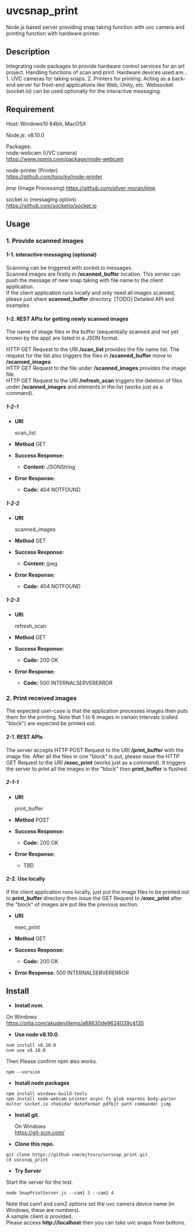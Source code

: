 # uvcsnap_print

Node.js based server providing snap taking function with uvc camera and printing function with hardware printer.

## Description

Integrating node packages to provide hardware control services for an art project. Handling functions of scan and print. Hardware devices used are... 1. UVC cameras for taking snaps. 2. Printers for printing. Acting as a back-end server for front-end applications like Web, Unity, etc. Websocket (socket.io) can be used optionally for the interactive messaging.

## Requirement

Host: Windows10 64bit, MacOSX  

Node.js: v8.10.0

Packages:  
node-webcam (UVC camera)  
https://www.npmjs.com/package/node-webcam  

node-printer (Printer)  
https://github.com/tojocky/node-printer  

jimp (Image Processing)
https://github.com/oliver-moran/jimp  

socket.io (messaging option)  
https://github.com/socketio/socket.io

## Usage

### 1. Provide scanned images  
#### 1-1. interactive messaging (optional)
Scanning can be triggered with socket.io messages.  
Scanned images are firstly in **/scanned_buffer** location.
This server can push the message of new snap taking with file name to the client application.  
If the client application runs locally and only need all images scanned, please just share **scanned_buffer** directory.
[TODO] Detailed API and examples  

#### 1-2. REST APIs for getting newly scanned images
The name of image files in the buffer (sequentially scanned and not yet known by the app) are listed in a JSON format.  

HTTP GET Request to the URI **/scan_list** provides the file name list. The request for the list also triggers the files in **/scanned_buffer** move to **/scanned_images**.  
HTTP GET Request to the file under **/scanned_images** provides the image file.  
HTTP GET Request to the URI **/refresh_scan** triggers the deletion of files under **/scanned_images** and elements in the list (works just as a command).

##### 1-2-1
* **URI**

  scan_list

* **Method**
  GET

* **Success Response:**
  * **Content:** JSONString

* **Error Response:**
  * **Code:** 404 NOTFOUND

##### 1-2-2
* **URI**

  scanned_images

* **Method**
  GET

* **Success Response:**
  * **Content:** jpeg

* **Error Response:**
  * **Code:** 404 NOTFOUND

##### 1-2-3
* **URI**

  refresh_scan

* **Method**
  GET

* **Success Response:**
  * **Code:** 200 OK

* **Error Response:**
  * **Code:** 500 INTERNALSERVERERROR

### 2. Print received images
The expected user-case is that the application processes images then puts them for the printing. Note that 1 to 6 images in certain intervals (called "block") are expected be printed out.
#### 2-1. REST APIs
The server accepts HTTP POST Request to the URI **/print_buffer** with the image file.
After all the files in one "block" is put, please issue the HTTP GET Request to the URI **/exec_print** (works just as a command). It triggers the server to print all the images in the "block" then **print_buffer** is flushed.

##### 2-1-1
* **URI**

  print_buffer

* **Method**
  POST

* **Success Response:**
  * **Code:** 200 OK

* **Error Response:**
  * TBD

#### 2-2. Use locally
If the client application runs locally, just put the image files to be printed out to **print_buffer** directory then issue the GET Request to **/exec_print** after the "block" of images are put like the previous section.

* **URI**

  exec_print

* **Method**
  GET

* **Success Response:**
  * **Code:** 200 OK

* **Error Response:** 500 INTERNALSERVERERROR

## Install
*  **Install nvm.**  

  On Windows  
  https://qiita.com/akuden/items/a88630de9624039c4135

* **Use node v8.10.0.**  
```
nvm install v8.10.0
nvm use v8.10.0
```
Then Please confirm npm also works.
```
npm --version
```

* **Install node packages**
```
npm install windows-build-tools
npm install node-webcam printer async fs glob express body-parser multer socket.io chokidar dateformat pdfkit path commander jimp
```

* **Install git.**

  On Windows  
  https://git-scm.com/

* **Clone this repo.**
```
git clone https://github.com/mjtsuru/uvcsnap_print.git
cd uvcsnap_print
```

* **Try Server**  

Start the server for the test.
```
node SnapPrintServer.js --cam1 3 --cam2 4
```
Note that cam1 and cam2 options set the uvc camera device name (in Windows, these are numbers).  
A sample client is provided.  
Please access **http://localhost** then you can take uvc snaps from buttons.
